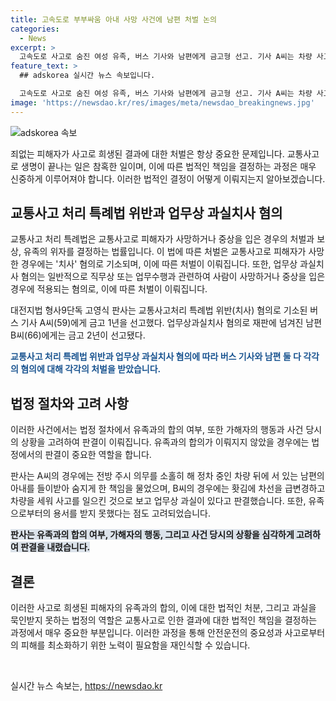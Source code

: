 ```yaml
---
title: 고속도로 부부싸움 아내 사망 사건에 남편 처벌 논의
categories:
  - News
excerpt: >
  고속도로 사고로 숨진 여성 유족, 버스 기사와 남편에게 금고형 선고. 기사 A씨는 차량 사고로 여성 사망치사 혐의로 1년, B씨는 업무상과실치사 혐의로 2년 선고. A씨는 주시 의무 소홀로 사고 유발, B씨는 홧김에 차선 변경 후 사고로 사망사고 유발. 판사는 유족과 합의 실패, 업무상과실 등을 고려한 판시.
feature_text: >
  ## adskorea 실시간 뉴스 속보입니다.

  고속도로 사고로 숨진 여성 유족, 버스 기사와 남편에게 금고형 선고. 기사 A씨는 차량 사고로 여성 사망치사 혐의로 1년, B씨는 업무상과실치사 혐의로 2년 선고. A씨는 주시 의무 소홀로 사고 유발, B씨는 홧김에 차선 변경 후 사고로 사망사고 유발. 판사는 유족과 합의 실패, 업무상과실 등을 고려한 판시.
image: 'https://newsdao.kr/res/images/meta/newsdao_breakingnews.jpg'
---
```


<p><img src="https://newsdao.kr/res/images/meta/newsdao_breakingnews.jpg" alt="adskorea 속보" /></p>

<p>죄없는 피해자가 사고로 희생된 결과에 대한 처벌은 항상 중요한 문제입니다. 교통사고로 생명이 끝나는 일은 참혹한 일이며, 이에 따른 법적인 책임을 결정하는 과정은 매우 신중하게 이루어져야 합니다. 이러한 법적인 결정이 어떻게 이뤄지는지 알아보겠습니다. </p>

<h2 data-ke-size="size26">교통사고 처리 특례법 위반과 업무상 과실치사 혐의</h2>

<p>교통사고 처리 특례법은 교통사고로 피해자가 사망하거나 중상을 입은 경우의 처벌과 보상, 유족의 위자를 결정하는 법률입니다. 이 법에 따른 처벌은 교통사고로 피해자가 사망한 경우에는 '치사' 혐의로 기소되며, 이에 따른 처벌이 이뤄집니다. 또한, 업무상 과실치사 혐의는 일반적으로 직무상 또는 업무수행과 관련하여 사람이 사망하거나 중상을 입은 경우에 적용되는 혐의로, 이에 따른 처벌이 이뤄집니다.</p>

<p data-ke-size="size16">대전지법 형사9단독 고영식 판사는 교통사고처리 특례법 위반(치사) 혐의로 기소된 버스 기사 A씨(59)에게 금고 1년을 선고했다. 업무상과실치사 혐의로 재판에 넘겨진 남편 B씨(66)에게는 금고 2년이 선고됐다.</p>

<p><b><span style="color: #1a5490;">교통사고 처리 특례법 위반과 업무상 과실치사 혐의에 따라 버스 기사와 남편 둘 다 각각의 혐의에 대해 각각의 처벌을 받았습니다.</span></b></p>

<h2 data-ke-size="size26">법정 절차와 고려 사항</h2>

<p>이러한 사건에서는 법정 절차에서 유족과의 합의 여부, 또한 가해자의 행동과 사건 당시의 상황을 고려하여 판결이 이뤄집니다. 유족과의 합의가 이뤄지지 않았을 경우에는 법정에서의 판결이 중요한 역할을 합니다. </p>

<p>판사는 A씨의 경우에는 전방 주시 의무를 소홀히 해 정차 중인 차량 뒤에 서 있는 남편의 아내를 들이받아 숨지게 한 책임을 물었으며, B씨의 경우에는 홧김에 차선을 급변경하고 차량을 세워 사고를 일으킨 것으로 보고 업무상 과실이 있다고 판결했습니다. 또한, 유족으로부터의 용서를 받지 못했다는 점도 고려되었습니다.</p>

<p><b><span style="background-color: #21538527;">판사는 유족과의 합의 여부, 가해자의 행동, 그리고 사건 당시의 상황을 심각하게 고려하여 판결을 내렸습니다.</span></b></p>

<h2 data-ke-size="size26">결론</h2>

<p>이러한 사고로 희생된 피해자의 유족과의 합의, 이에 대한 법적인 처분, 그리고 과실을 묵인받지 못하는 법정의 역할은 교통사고로 인한 결과에 대한 법적인 책임을 결정하는 과정에서 매우 중요한 부분입니다. 이러한 과정을 통해 안전운전의 중요성과 사고로부터의 피해를 최소화하기 위한 노력이 필요함을 재인식할 수 있습니다.</p>

<p data-ke-size="size16">&nbsp;</p>
실시간 뉴스 속보는, <a href="https://newsdao.kr" rel="dofollow">https://newsdao.kr</a>


